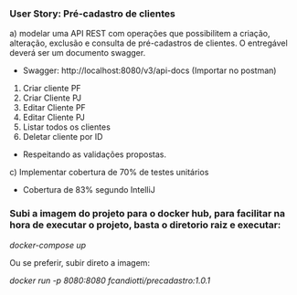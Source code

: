 ### User Story: Pré-cadastro de clientes

a) modelar uma API REST com operações que possibilitem a criação, alteração, exclusão e consulta de pré-cadastros de clientes. O entregável deverá ser um documento swagger.
* Swagger: http://localhost:8080/v3/api-docs (Importar no postman)
1) Criar cliente PF
2) Criar Cliente PJ
3) Editar Cliente PF
4) Editar Cliente PJ
5) Listar todos os clientes
6) Deletar cliente por ID
* Respeitando as validações propostas.

c) Implementar cobertura de 70% de testes unitários
- Cobertura de 83% segundo IntelliJ

### Subi a imagem do projeto para o docker hub, para facilitar na hora de executar o projeto, basta o diretorio raiz e executar: 
*docker-compose up* 

Ou se preferir, subir direto a imagem:

*docker run -p 8080:8080  fcandiotti/precadastro:1.0.1*

